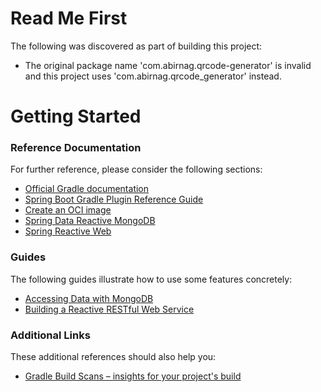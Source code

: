 # Read Me First
The following was discovered as part of building this project:

* The original package name 'com.abirnag.qrcode-generator' is invalid and this project uses 'com.abirnag.qrcode_generator' instead.

# Getting Started

### Reference Documentation
For further reference, please consider the following sections:

* [Official Gradle documentation](https://docs.gradle.org)
* [Spring Boot Gradle Plugin Reference Guide](https://docs.spring.io/spring-boot/3.4.0-M2/gradle-plugin)
* [Create an OCI image](https://docs.spring.io/spring-boot/3.4.0-M2/gradle-plugin/packaging-oci-image.html)
* [Spring Data Reactive MongoDB](https://docs.spring.io/spring-boot/docs/3.4.0-M2/reference/htmlsingle/index.html#data.nosql.mongodb)
* [Spring Reactive Web](https://docs.spring.io/spring-boot/docs/3.4.0-M2/reference/htmlsingle/index.html#web.reactive)

### Guides
The following guides illustrate how to use some features concretely:

* [Accessing Data with MongoDB](https://spring.io/guides/gs/accessing-data-mongodb/)
* [Building a Reactive RESTful Web Service](https://spring.io/guides/gs/reactive-rest-service/)

### Additional Links
These additional references should also help you:

* [Gradle Build Scans – insights for your project's build](https://scans.gradle.com#gradle)

